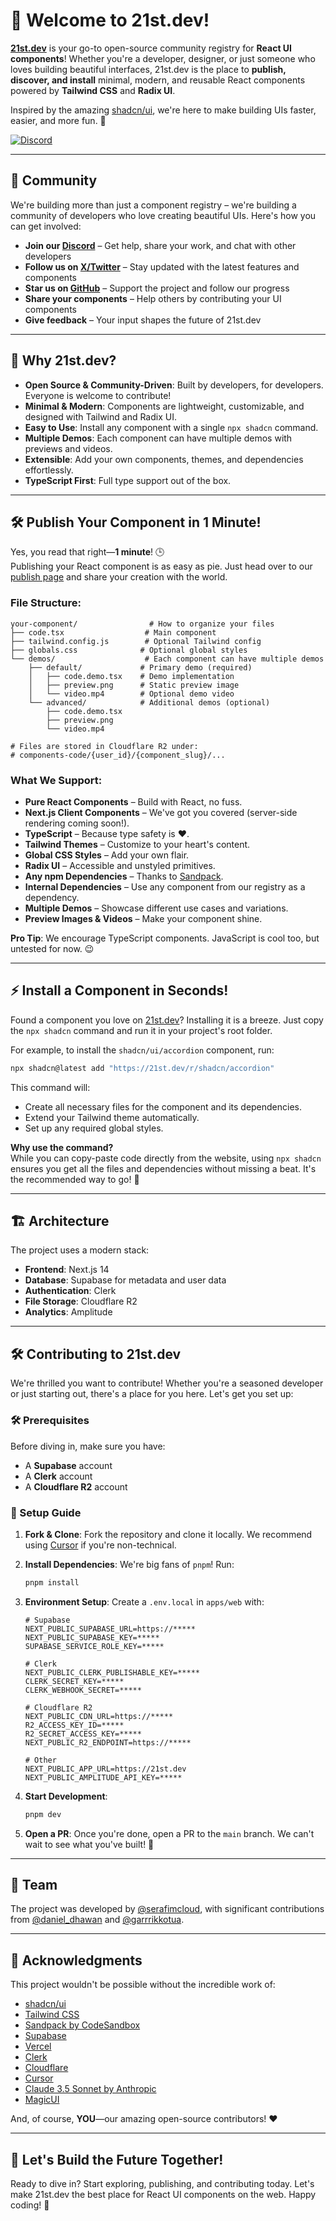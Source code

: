 # 🚀 Welcome to 21st.dev!

**[21st.dev](https://21st.dev)** is your go-to open-source community registry for **React UI components**! Whether you're a developer, designer, or just someone who loves building beautiful interfaces, 21st.dev is the place to **publish, discover, and install** minimal, modern, and reusable React components powered by **Tailwind CSS** and **Radix UI**.

Inspired by the amazing [shadcn/ui](https://ui.shadcn.com/), we're here to make building UIs faster, easier, and more fun. 🎉

[![Discord](https://img.shields.io/badge/Discord-Join%20Us-7289da?logo=discord&logoColor=white&style=for-the-badge)](https://discord.gg/Qx4rFunHfm)

---

## 👥 Community

We're building more than just a component registry – we're building a community of developers who love creating beautiful UIs. Here's how you can get involved:

- **Join our [Discord](https://discord.gg/Qx4rFunHfm)** – Get help, share your work, and chat with other developers
- **Follow us on [X/Twitter](https://x.com/serafimcloud)** – Stay updated with the latest features and components
- **Star us on [GitHub](https://github.com/serafimcloud/21st)** – Support the project and follow our progress
- **Share your components** – Help others by contributing your UI components
- **Give feedback** – Your input shapes the future of 21st.dev

---

## 🌟 Why 21st.dev?

- **Open Source & Community-Driven**: Built by developers, for developers. Everyone is welcome to contribute!
- **Minimal & Modern**: Components are lightweight, customizable, and designed with Tailwind and Radix UI.
- **Easy to Use**: Install any component with a single `npx shadcn` command.
- **Multiple Demos**: Each component can have multiple demos with previews and videos.
- **Extensible**: Add your own components, themes, and dependencies effortlessly.
- **TypeScript First**: Full type support out of the box.

---

## 🛠️ Publish Your Component in 1 Minute!

Yes, you read that right—**1 minute**! 🕒  
Publishing your React component is as easy as pie. Just head over to our [publish page](https://21st.dev) and share your creation with the world.

### File Structure:

```
your-component/                # How to organize your files
├── code.tsx                  # Main component
├── tailwind.config.js        # Optional Tailwind config
├── globals.css              # Optional global styles
└── demos/                    # Each component can have multiple demos
    ├── default/             # Primary demo (required)
    │   ├── code.demo.tsx    # Demo implementation
    │   ├── preview.png      # Static preview image
    │   └── video.mp4        # Optional demo video
    └── advanced/            # Additional demos (optional)
        ├── code.demo.tsx
        ├── preview.png
        └── video.mp4

# Files are stored in Cloudflare R2 under:
# components-code/{user_id}/{component_slug}/...
```

### What We Support:

- **Pure React Components** – Build with React, no fuss.
- **Next.js Client Components** – We've got you covered (server-side rendering coming soon!).
- **TypeScript** – Because type safety is ❤️.
- **Tailwind Themes** – Customize to your heart's content.
- **Global CSS Styles** – Add your own flair.
- **Radix UI** – Accessible and unstyled primitives.
- **Any npm Dependencies** – Thanks to [Sandpack](https://sandpack.codesandbox.io/).
- **Internal Dependencies** – Use any component from our registry as a dependency.
- **Multiple Demos** – Showcase different use cases and variations.
- **Preview Images & Videos** – Make your component shine.

**Pro Tip**: We encourage TypeScript components. JavaScript is cool too, but untested for now. 😉

---

## ⚡ Install a Component in Seconds!

Found a component you love on [21st.dev](https://21st.dev)? Installing it is a breeze. Just copy the `npx shadcn` command and run it in your project's root folder.

For example, to install the `shadcn/ui/accordion` component, run:

```bash
npx shadcn@latest add "https://21st.dev/r/shadcn/accordion"
```

This command will:

- Create all necessary files for the component and its dependencies.
- Extend your Tailwind theme automatically.
- Set up any required global styles.

**Why use the command?**  
While you can copy-paste code directly from the website, using `npx shadcn` ensures you get all the files and dependencies without missing a beat. It's the recommended way to go! 🚀

---

## 🏗 Architecture

The project uses a modern stack:

- **Frontend**: Next.js 14
- **Database**: Supabase for metadata and user data
- **Authentication**: Clerk
- **File Storage**: Cloudflare R2
- **Analytics**: Amplitude

---

## 🛠️ Contributing to 21st.dev

We're thrilled you want to contribute! Whether you're a seasoned developer or just starting out, there's a place for you here. Let's get you set up:

### 🛠️ Prerequisites

Before diving in, make sure you have:

- A **Supabase** account
- A **Clerk** account
- A **Cloudflare R2** account

### 🚀 Setup Guide

1. **Fork & Clone**: Fork the repository and clone it locally. We recommend using [Cursor](https://cursor.com) if you're non-technical.

2. **Install Dependencies**: We're big fans of `pnpm`! Run:

   ```bash
   pnpm install
   ```

3. **Environment Setup**: Create a `.env.local` in `apps/web` with:

   ```
   # Supabase
   NEXT_PUBLIC_SUPABASE_URL=https://*****
   NEXT_PUBLIC_SUPABASE_KEY=*****
   SUPABASE_SERVICE_ROLE_KEY=*****

   # Clerk
   NEXT_PUBLIC_CLERK_PUBLISHABLE_KEY=*****
   CLERK_SECRET_KEY=*****
   CLERK_WEBHOOK_SECRET=*****

   # Cloudflare R2
   NEXT_PUBLIC_CDN_URL=https://*****
   R2_ACCESS_KEY_ID=*****
   R2_SECRET_ACCESS_KEY=*****
   NEXT_PUBLIC_R2_ENDPOINT=https://*****

   # Other
   NEXT_PUBLIC_APP_URL=https://21st.dev
   NEXT_PUBLIC_AMPLITUDE_API_KEY=*****
   ```

4. **Start Development**:

   ```bash
   pnpm dev
   ```

5. **Open a PR**: Once you're done, open a PR to the `main` branch. We can't wait to see what you've built! 🎉

---

## 👥 Team

The project was developed by [@serafimcloud](https://x.com/serafimcloud), with significant contributions from [@daniel_dhawan](https://x.com/daniel_dhawan) and [@garrrikkotua](https://x.com/garrrikkotua).

---

## 🙏 Acknowledgments

This project wouldn't be possible without the incredible work of:

- [shadcn/ui](https://ui.shadcn.com/)
- [Tailwind CSS](https://tailwindui.com/)
- [Sandpack by CodeSandbox](https://sandpack.codesandbox.io/)
- [Supabase](https://supabase.com)
- [Vercel](https://vercel.com)
- [Clerk](https://clerk.com)
- [Cloudflare](https://cloudflare.com)
- [Cursor](https://cursor.com)
- [Claude 3.5 Sonnet by Anthropic](https://anthropic.com/)
- [MagicUI](https://magicui.design)

And, of course, **YOU**—our amazing open-source contributors! ❤️

---

## 🚀 Let's Build the Future Together!

Ready to dive in? Start exploring, publishing, and contributing today. Let's make 21st.dev the best place for React UI components on the web. Happy coding! 🎉
